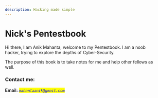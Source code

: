 ```yaml
---
description: Hacking made simple
---
```


# Nick's Pentestbook

Hi there, I am Anik Mahanta, welcome to my Pentestbook. I am a noob hacker, trying to explore the depths of Cyber-Security. &#x20;

The purpose of this book is to take notes for me and help other fellows as well.

### Contact me:

**Email:** _<mark style="color:blue;">`mahantaanik@gmail.com`</mark>_
